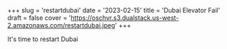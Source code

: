 +++
slug =  'restartdubai'
date = '2023-02-15'
title =  'Dubai Elevator Fail'
draft = false
cover = 'https://oschvr.s3.dualstack.us-west-2.amazonaws.com/restartdubai.jpeg'
+++

It's time to restart Dubai
